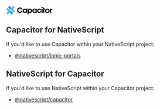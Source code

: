 <svg width="126" height="24" viewBox="0 0 126 24" class="capacitor-logo sc-site-header" xmlns="http://www.w3.org/2000/svg"><path d="M30 11.8186C30 16.0223 33.0403 19.4133 37.4287 19.4133C41.8457 19.4133 44.0829 16.4147 44.4844 13.8083H41.0885C40.687 15.3777 39.2356 16.4707 37.4 16.4707C34.962 16.4707 33.2066 14.537 33.2066 11.8186C33.2066 9.07214 34.962 7.13842 37.4 7.13842C39.2356 7.13842 40.687 8.23139 41.0885 9.80078H44.4844C44.0829 7.19447 41.8457 4.1958 37.4287 4.1958C33.0403 4.1958 30 7.58682 30 11.8186Z" fill="black" class="sc-site-header"></path><path d="M57.1749 7.67557V19.127H54.2309V17.7297C53.4928 18.7757 52.1612 19.3924 50.5007 19.3924C47.0834 19.3924 45.0859 16.7227 45.0859 13.4052C45.0859 10.0798 47.0834 7.41797 50.5007 7.41797C52.1612 7.41797 53.4848 8.02684 54.2309 9.08065V7.68337H57.1749V7.67557ZM51.1745 10.1501C49.4017 10.1501 48.2786 11.5474 48.2786 13.4052C48.2786 15.263 49.4017 16.6603 51.1745 16.6603C52.9474 16.6603 54.0704 15.263 54.0704 13.4052C54.0784 11.5474 52.9554 10.1501 51.1745 10.1501Z" fill="black" class="sc-site-header"></path><path d="M61.7701 23H58.5774V7.68337H61.5214V9.08065C62.2594 8.03464 63.591 7.41797 65.2516 7.41797C68.6689 7.41797 70.6663 10.0876 70.6663 13.4052C70.6663 16.7305 68.6689 19.3924 65.2516 19.3924C63.591 19.3924 62.3798 18.6899 61.7701 17.9093V23ZM64.5777 16.6603C66.3506 16.6603 67.4736 15.263 67.4736 13.4052C67.4736 11.5474 66.3506 10.1501 64.5777 10.1501C62.8049 10.1501 61.6818 11.5474 61.6818 13.4052C61.6738 15.263 62.7969 16.6603 64.5777 16.6603Z" fill="black" class="sc-site-header"></path><path d="M83.5107 7.67557V19.127H80.5667V17.7297C79.8287 18.7757 78.4971 19.3924 76.8366 19.3924C73.4193 19.3924 71.4219 16.7227 71.4219 13.4052C71.4219 10.0798 73.4193 7.41797 76.8366 7.41797C78.4971 7.41797 79.8207 8.02684 80.5667 9.08065V7.68337H83.5107V7.67557ZM77.5104 10.1501C75.7376 10.1501 74.6146 11.5474 74.6146 13.4052C74.6146 15.263 75.7376 16.6603 77.5104 16.6603C79.2833 16.6603 80.4063 15.263 80.4063 13.4052C80.4143 11.5474 79.2913 10.1501 77.5104 10.1501Z" fill="black" class="sc-site-header"></path><path d="M90.3201 7.41797C93.978 7.41797 95.7107 9.93151 95.9353 11.8752H92.6544C92.4057 10.8916 91.4672 10.1735 90.296 10.1735C88.5874 10.1735 87.6007 11.4849 87.6007 13.4052C87.6007 15.3255 88.5874 16.6369 90.296 16.6369C91.4672 16.6369 92.4057 15.9187 92.6544 14.9352H95.9353C95.7107 16.8789 93.978 19.3924 90.3201 19.3924C86.9028 19.3924 84.416 16.8164 84.416 13.4052C84.416 9.99395 86.9028 7.41797 90.3201 7.41797Z" fill="black" class="sc-site-header"></path><path d="M96.1829 4.88125C96.1829 3.78841 96.9931 3 98.1161 3C99.2392 3 100.049 3.78841 100.049 4.88125C100.049 5.97409 99.2392 6.73908 98.1161 6.73908C96.9931 6.73908 96.1829 5.97409 96.1829 4.88125ZM96.5198 7.6758H99.7125V19.1272H96.5198V7.6758Z" fill="black" class="sc-site-header"></path><path d="M101.14 7.67635V4.83496H104.332V7.67635H106.787V10.2055H104.332V19.1356H101.14V10.1274" fill="black" class="sc-site-header"></path><path d="M106.256 13.4052C106.256 10.1501 108.663 7.41797 112.433 7.41797C116.203 7.41797 118.61 10.1501 118.61 13.4052C118.61 16.6603 116.203 19.3924 112.433 19.3924C108.663 19.3924 106.256 16.6603 106.256 13.4052ZM112.433 16.6603C114.118 16.6603 115.417 15.4582 115.417 13.4052C115.417 11.3522 114.118 10.1501 112.433 10.1501C110.748 10.1501 109.449 11.3522 109.449 13.4052C109.449 15.4582 110.748 16.6603 112.433 16.6603Z" fill="black" class="sc-site-header"></path><path d="M126 10.5015C126 10.5015 125.667 10.439 125.381 10.439C123.542 10.439 122.582 11.3367 122.582 13.4365V19.1427H119.426V7.67569H122.336V9.15883C122.756 8.47971 123.645 7.56641 125.619 7.56641C125.73 7.56641 126 7.58982 126 7.58982V10.5015Z" fill="black" class="sc-site-header"></path><path class="logo sc-site-header" d="M3.73712 5.07324L0.0291182 8.78592L5.74746 14.5214L0 20.2861L3.6964 24.0004L9.45544 18.2341L15.1833 23.9592L18.8913 20.2465L3.73712 5.07324Z" fill="#53B9FF"></path><path class="logo sc-site-header" d="M13.1735 14.5215L9.45557 18.2341L15.1834 23.9593L18.8914 20.2466L13.1735 14.5215Z" fill="#119EFF"></path><path class="logo sc-site-header" d="M13.1735 14.5215L9.45557 18.2341L10.8868 19.6574L13.1735 14.5215Z" fill="black" fill-opacity="0.2"></path><path class="logo sc-site-header" fill-rule="evenodd" clip-rule="evenodd" d="M18.2409 9.46736L24 3.70106L20.2904 0L14.533 5.75471L8.80468 0.0291556L5.09668 3.74184L20.2509 18.9151L23.9589 15.2024L18.2409 9.46736Z" fill="#53B9FF"></path><path class="logo sc-site-header" d="M10.815 9.46751L14.533 5.75485L8.80468 0.0292969L5.09668 3.74198L10.815 9.46751Z" fill="#119EFF"></path><path class="logo sc-site-header" d="M10.8149 9.46738L14.5329 5.75473L13.1013 4.33105L10.8149 9.46738Z" fill="black" fill-opacity="0.2"></path></svg>

## Capacitor for NativeScript

If you'd like to use Capacitor within your NativeScript project:

- [@nativescript/ionic-portals](https://github.com/NativeScript/plugins/tree/main/packages/ionic-portals#nativescriptionic-portals)

## NativeScript for Capacitor

If you'd like to use NativeScript within your Capacitor project:

- [@nativescript/capacitor](https://capacitor.nativescript.org/)
